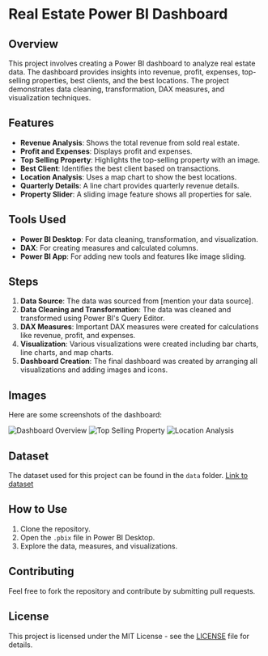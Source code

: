 # Real Estate Power BI Dashboard

## Overview
This project involves creating a Power BI dashboard to analyze real estate data. The dashboard provides insights into revenue, profit, expenses, top-selling properties, best clients, and the best locations. The project demonstrates data cleaning, transformation, DAX measures, and visualization techniques.

## Features
- **Revenue Analysis**: Shows the total revenue from sold real estate.
- **Profit and Expenses**: Displays profit and expenses.
- **Top Selling Property**: Highlights the top-selling property with an image.
- **Best Client**: Identifies the best client based on transactions.
- **Location Analysis**: Uses a map chart to show the best locations.
- **Quarterly Details**: A line chart provides quarterly revenue details.
- **Property Slider**: A sliding image feature shows all properties for sale.

## Tools Used
- **Power BI Desktop**: For data cleaning, transformation, and visualization.
- **DAX**: For creating measures and calculated columns.
- **Power BI App**: For adding new tools and features like image sliding.

## Steps
1. **Data Source**: The data was sourced from [mention your data source].
2. **Data Cleaning and Transformation**: The data was cleaned and transformed using Power BI's Query Editor.
3. **DAX Measures**: Important DAX measures were created for calculations like revenue, profit, and expenses.
4. **Visualization**: Various visualizations were created including bar charts, line charts, and map charts.
5. **Dashboard Creation**: The final dashboard was created by arranging all visualizations and adding images and icons.

## Images
Here are some screenshots of the dashboard:

![Dashboard Overview](images/dashboard_overview.png)
![Top Selling Property](images/top_selling_property.png)
![Location Analysis](images/location_analysis.png)

## Dataset
The dataset used for this project can be found in the `data` folder. [Link to dataset](#)

## How to Use
1. Clone the repository.
2. Open the `.pbix` file in Power BI Desktop.
3. Explore the data, measures, and visualizations.

## Contributing
Feel free to fork the repository and contribute by submitting pull requests.

## License
This project is licensed under the MIT License - see the [LICENSE](LICENSE) file for details.
